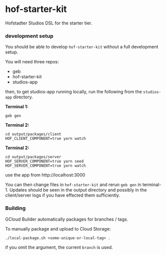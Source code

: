 # hof-starter-kit

Hofstadter Studios DSL for the starter tier.

### development setup

You should be able to develop `hof-starter-kit`
without a full development setup.

You will need three repos:

- geb
- hof-starter-kit
- studios-app

then, to get studios-app running locally,
run the following from the `studios-app` directory.

__Terminal 1:__

```
geb gen
```

__Terminal 2:__

```
cd output/packages/client
HOF_CLIENT_COMPONENT=true yarn watch
```

__Terminal 2:__

```
cd output/packages/server
HOF_SERVER_COMPONENT=true yarn seed
HOF_SERVER_COMPONENT=true yarn watch
```

use the app from http://localhost:3000

You can then change files in `hof-starter-kit`
and rerun `geb gen` in terminal-1.
Updates should be seen in the output directory
and possibly in the client/server logs
if you have effected them sufficiently.

### Building

GCloud Builder automatically packages for branches / tags.

To manually package and upload to Cloud Storage:

```
./local-package.sh <some-unique-or-local-tag> .
```

if you omit the argument, the current `branch` is used.

